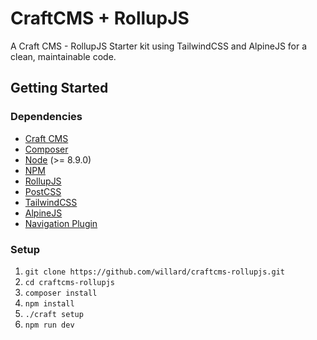 # CraftCMS + RollupJS
A Craft CMS - RollupJS Starter kit using TailwindCSS and AlpineJS for a clean, maintainable code. 

## Getting Started

### Dependencies

* [Craft CMS](https://craftcms.com/)
* [Composer](https://getcomposer.org/)
* [Node](https://nodejs.org/) (>= 8.9.0)
* [NPM](https://www.npmjs.com/)
* [RollupJS](https://rollupjs.org/guide/en/)
* [PostCSS](https://postcss.org/)
* [TailwindCSS](https://tailwindcss.com/)
* [AlpineJS](https://github.com/alpinejs/alpine)
* [Navigation Plugin](https://github.com/verbb/navigation)

### Setup
1.  `git clone https://github.com/willard/craftcms-rollupjs.git`
1.  `cd craftcms-rollupjs`
1.  `composer install`
1.  `npm install`
1.  `./craft setup`
1.  `npm run dev`
